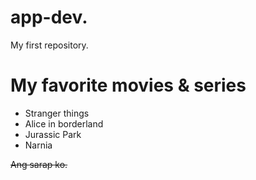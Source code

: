# app-dev.
My first repository.
# My favorite movies & series
- Stranger things
- Alice in borderland
- Jurassic Park
- Narnia

~~Ang sarap ko.~~
